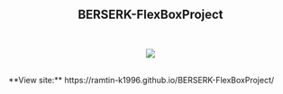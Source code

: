 <h2 align="center"> BERSERK-FlexBoxProject </h2> 
<br> 




<p align="center"> <img src=https://github.com/ramtin-K1996/BERSERK-FlexBoxProject/blob/main/images/WebsiteGif.gif?raw=true /></p> 
<br> 
**View site:** https://ramtin-k1996.github.io/BERSERK-FlexBoxProject/

